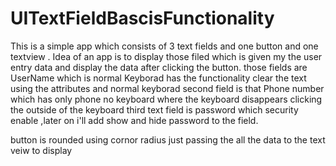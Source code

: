 # UITextFieldBascisFunctionality

This is a simple app which consists of 3 text fields and one button and one textview .
Idea of an app is to display those filed which is given my the user entry data and display the data after clicking the button.
those fields are UserName which is normal Keyborad has the functionality clear the text using the attributes and normal keyborad
second field is that Phone number which has only phone no keyboard where the keyboard disappears clicking the outside of the keyboard 
third text field is password which security enable ,later on i'll add show and hide password to the field.

button is rounded using cornor radius 
just passing the all the data to the text veiw to display

